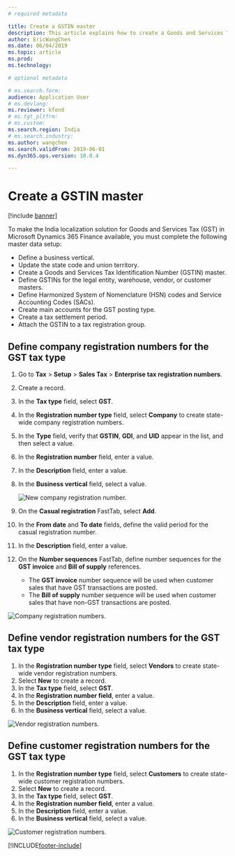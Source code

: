 ```yaml
---
# required metadata

title: Create a GSTIN master
description: This article explains how to create a Goods and Services Tax Identification Number (GSTIN) master. This task is part of the master data setup that is required to make the India localization solution for GST available.
author: EricWangChen
ms.date: 06/04/2019
ms.topic: article
ms.prod: 
ms.technology: 

# optional metadata

# ms.search.form: 
audience: Application User
# ms.devlang: 
ms.reviewer: kfend
# ms.tgt_pltfrm: 
# ms.custom: 
ms.search.region: India
# ms.search.industry: 
ms.author: wangchen
ms.search.validFrom: 2019-06-01
ms.dyn365.ops.version: 10.0.4

---
```


# Create a GSTIN master

[!include [banner](../includes/banner.md)]

To make the India localization solution for Goods and Services Tax (GST) in Microsoft Dynamics 365 Finance available, you must complete the following master data setup:

- Define a business vertical.
- Update the state code and union territory.
- Create a Goods and Services Tax Identification Number (GSTIN) master.
- Define GSTINs for the legal entity, warehouse, vendor, or customer masters.
- Define Harmonized System of Nomenclature (HSN) codes and Service Accounting Codes (SACs).
- Create main accounts for the GST posting type.
- Create a tax settlement period.
- Attach the GSTIN to a tax registration group.

## Define company registration numbers for the GST tax type

1. Go to **Tax** \> **Setup** \> **Sales Tax** \> **Enterprise tax registration numbers**.
2. Create a record.
3. In the **Tax type** field, select **GST**.
4. In the **Registration number type** field, select **Company** to create state-wide company registration numbers.
5. In the **Type** field, verify that **GSTIN**, **GDI**, and **UID** appear in the list, and then select a value.
6. In the **Registration number** field, enter a value.
7. In the **Description** field, enter a value.
8. In the **Business vertical** field, select a value.

    ![New company registration number.](media/IND-GST-GSTIN-1.png)

9. On the **Casual registration** FastTab, select **Add**.
10. In the **From date** and **To date** fields, define the valid period for the casual registration number.
11. In the **Description** field, enter a value.
12. On the **Number sequences** FastTab, define number sequences for the **GST invoice** and **Bill of supply** references.

    - The **GST invoice** number sequence will be used when customer sales that have GST transactions are posted.
    - The **Bill of supply** number sequence will be used when customer sales that have non-GST transactions are posted.

![Company registration numbers.](media/IND-GST-GSTIN-2.png)

## Define vendor registration numbers for the GST tax type

1. In the **Registration number type** field, select **Vendors** to create state-wide vendor registration numbers.
2. Select **New** to create a record.
3. In the **Tax type** field, select **GST**.
4. In the **Registration number field**, enter a value.
5. In the **Description** field, enter a value.
6. In the **Business vertical** field, select a value.

![Vendor registration numbers.](media/IND-GST-GSTIN-3.png)

## Define customer registration numbers for the GST tax type

1. In the **Registration number type** field, select **Customers** to create state-wide customer registration numbers.
2. Select **New** to create a record.
3. In the **Tax type** field, select **GST**.
4. In the **Registration number field**, enter a value.
5. In the **Description** field, enter a value.
6. In the **Business vertical** field, select a value.

![Customer registration numbers.](media/IND-GST-GSTIN-4.png)


[!INCLUDE[footer-include](../../includes/footer-banner.md)]
